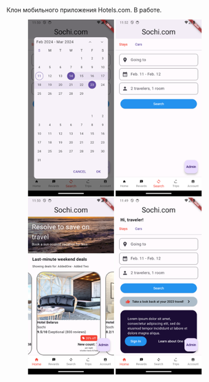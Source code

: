 Клон мобильного приложения Hotels.com. В работе.

<p align="center">
  <img src="assets/screenshot/one.png" alt="Скриншот приложения 1" width="200"/>
  <img src="assets/screenshot/two.png" alt="Скриншот приложения 2" width="200"/>
  <img src="assets/screenshot/three.png" alt="Скриншот приложения 3" width="200"/>
  <img src="assets/screenshot/zero.png" alt="Скриншот приложения 4" width="200"/>
</p>